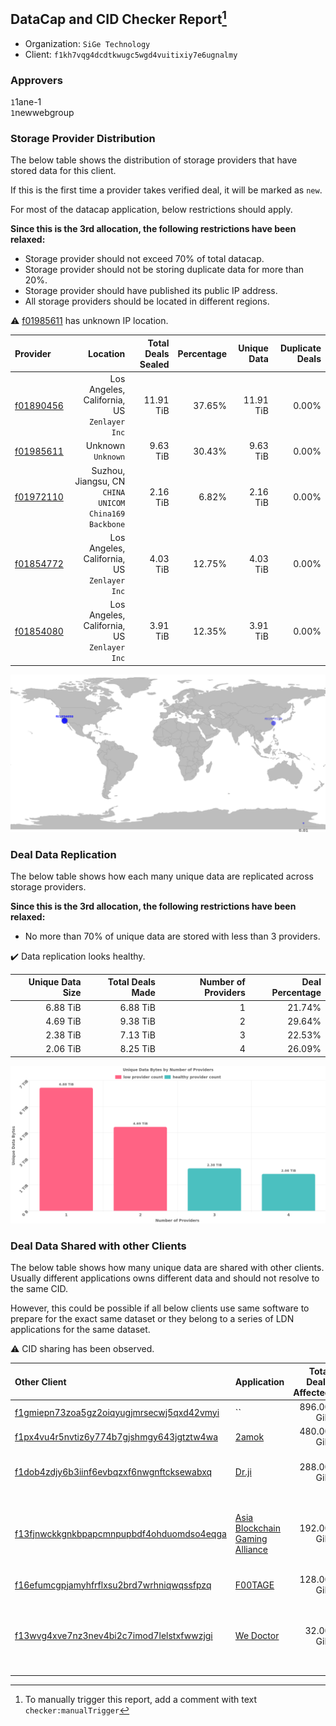 ## DataCap and CID Checker Report[^1]
 - Organization: `SiGe Technology`
 - Client: `f1kh7vqg4dcdtkwugc5wgd4vuitixiy7e6ugnalmy`
### Approvers
`1`1ane-1<br/>`1`newwebgroup

### Storage Provider Distribution
The below table shows the distribution of storage providers that have stored data for this client.

If this is the first time a provider takes verified deal, it will be marked as `new`.

For most of the datacap application, below restrictions should apply.

**Since this is the 3rd allocation, the following restrictions have been relaxed:**
 - Storage provider should not exceed 70% of total datacap.
 - Storage provider should not be storing duplicate data for more than 20%.
 - Storage provider should have published its public IP address.
 - All storage providers should be located in different regions.

⚠️ [f01985611](https://filfox.info/en/address/f01985611) has unknown IP location.

| Provider                                              |                                                 Location | Total Deals Sealed | Percentage | Unique Data | Duplicate Deals |
| :---------------------------------------------------- | -------------------------------------------------------: | -----------------: | ---------: | ----------: | --------------: |
| [f01890456](https://filfox.info/en/address/f01890456) |           Los Angeles, California, US<br/>`Zenlayer Inc` |          11.91 TiB |     37.65% |   11.91 TiB |           0.00% |
| [f01985611](https://filfox.info/en/address/f01985611) |                                    Unknown<br/>`Unknown` |           9.63 TiB |     30.43% |    9.63 TiB |           0.00% |
| [f01972110](https://filfox.info/en/address/f01972110) | Suzhou, Jiangsu, CN<br/>`CHINA UNICOM China169 Backbone` |           2.16 TiB |      6.82% |    2.16 TiB |           0.00% |
| [f01854772](https://filfox.info/en/address/f01854772) |           Los Angeles, California, US<br/>`Zenlayer Inc` |           4.03 TiB |     12.75% |    4.03 TiB |           0.00% |
| [f01854080](https://filfox.info/en/address/f01854080) |           Los Angeles, California, US<br/>`Zenlayer Inc` |           3.91 TiB |     12.35% |    3.91 TiB |           0.00% |

![Provider Distribution](https://raw.githubusercontent.com/data-preservation-programs/filplus-checker-assets/main/filecoin-project/filecoin-plus-large-datasets/issues/1306/1673885080549.png)
### Deal Data Replication
The below table shows how each many unique data are replicated across storage providers.

**Since this is the 3rd allocation, the following restrictions have been relaxed:**
- No more than 70% of unique data are stored with less than 3 providers.

✔️ Data replication looks healthy.

| Unique Data Size | Total Deals Made | Number of Providers | Deal Percentage |
| ---------------: | ---------------: | ------------------: | --------------: |
|         6.88 TiB |         6.88 TiB |                   1 |          21.74% |
|         4.69 TiB |         9.38 TiB |                   2 |          29.64% |
|         2.38 TiB |         7.13 TiB |                   3 |          22.53% |
|         2.06 TiB |         8.25 TiB |                   4 |          26.09% |

![Replication Distribution](https://raw.githubusercontent.com/data-preservation-programs/filplus-checker-assets/main/filecoin-project/filecoin-plus-large-datasets/issues/1306/1673885081646.png)
### Deal Data Shared with other Clients
The below table shows how many unique data are shared with other clients.
Usually different applications owns different data and should not resolve to the same CID.

However, this could be possible if all below clients use same software to prepare for the exact same dataset or they belong to a series of LDN applications for the same dataset.

⚠️ CID sharing has been observed.

| Other Client                                                                                                          | Application                                                                                                    | Total Deals Affected | Unique CIDs | Approvers                                                                                                   |
| :-------------------------------------------------------------------------------------------------------------------- | :------------------------------------------------------------------------------------------------------------- | -------------------: | ----------: | :---------------------------------------------------------------------------------------------------------- |
| [f1gmiepn73zoa5gz2oiqyugjmrsecwj5qxd42vmyi](https://filfox.info/en/address/f1gmiepn73zoa5gz2oiqyugjmrsecwj5qxd42vmyi) | ``                                                                                                             |           896.00 GiB |          22 | Unknown                                                                                                     |
| [f1px4vu4r5nvtiz6y774b7gjshmgy643jgtztw4wa](https://filfox.info/en/address/f1px4vu4r5nvtiz6y774b7gjshmgy643jgtztw4wa) | [2amok](https://github.com/filecoin-project/filecoin-plus-large-datasets/issues/1173)                          |           480.00 GiB |          15 | `1`stcouldlisa<br/>`1`xingjitansuo                                                                          |
| [f1dob4zdjy6b3iinf6evbqzxf6nwgnftcksewabxq](https://filfox.info/en/address/f1dob4zdjy6b3iinf6evbqzxf6nwgnftcksewabxq) | [Dr\.ji](https://github.com/filecoin-project/filecoin-plus-large-datasets/issues/793)                          |           288.00 GiB |           9 | `1`newwebgroup<br/>`1`psh0691<br/>`1`stcouldlisa<br/>`1`YuanHeHK                                            |
| [f13fjnwckkgnkbpapcmnpupbdf4ohduomdso4eqga](https://filfox.info/en/address/f13fjnwckkgnkbpapcmnpupbdf4ohduomdso4eqga) | [Asia Blockchain Gaming Alliance](https://github.com/filecoin-project/filecoin-plus-large-datasets/issues/872) |           192.00 GiB |           6 | `3`Defil2022<br/>`1`GaryGJG<br/>`2`newwebgroup<br/>`1`psh0691<br/>`2`stcouldlisa<br/>`1`Tom-OriginStorage   |
| [f16efumcgpjamyhfrflxsu2brd7wrhniqwqssfpzq](https://filfox.info/en/address/f16efumcgpjamyhfrflxsu2brd7wrhniqwqssfpzq) | [F00TAGE ](https://github.com/filecoin-project/filecoin-plus-large-datasets/issues/1089)                       |           128.00 GiB |           4 | `1`kernelogic<br/>`1`xingjitansuo                                                                           |
| [f13wvg4xve7nz3nev4bi2c7imod7lelstxfwwzjgi](https://filfox.info/en/address/f13wvg4xve7nz3nev4bi2c7imod7lelstxfwwzjgi) | [We Doctor](https://github.com/filecoin-project/filecoin-plus-large-datasets/issues/962)                       |            32.00 GiB |           1 | `1`Alex11801<br/>`1`Defil2022<br/>`3`kernelogic<br/>`1`liyunzhi-666<br/>`1`NDLABS-OFFICE<br/>`1`stcouldlisa |

[^1]: To manually trigger this report, add a comment with text `checker:manualTrigger`

